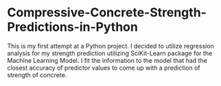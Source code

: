 # Compressive-Concrete-Strength-Predictions-in-Python
This is my first attempt at a Python project. I decided to utilize regression analysis for my strength prediction utilizing SciKit-Learn package for the Machine Learning Model. I fit the information to the model that had the closest accuracy of predictor values to come up with a prediction of strength of concrete.
